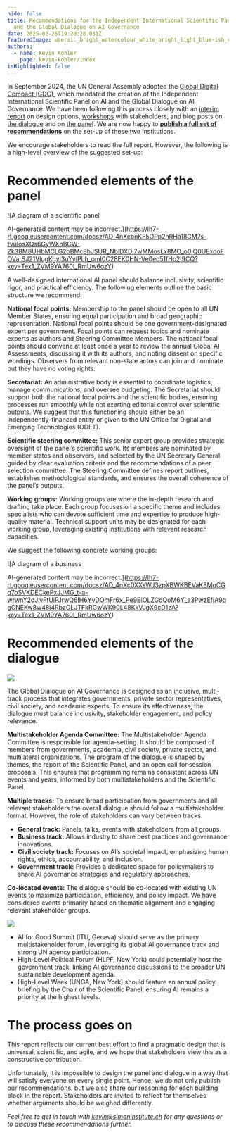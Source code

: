 ```yaml
---
hide: false
title: Recommendations for the Independent International Scientific Panel on AI
  and the Global Dialogue on AI Governance
date: 2025-02-26T19:20:28.031Z
featuredImage: usersi._bright_watercolour_white_bright_light_blue-ish_colours__c094c92a-7c97-4d23-b1f7-445044b3b6eb.webp
authors:
  - name: Kevin Kohler
    page: kevin-kohler/index
isHighlighted: false
---
```

In September 2024, the UN General Assembly adopted the [Global Digital Compact (GDC)](https://www.un.org/digital-emerging-technologies/global-digital-compact), which mandated the creation of the Independent International Scientific Panel on AI and the Global Dialogue on AI Governance. We have been following this process closely with an [interim report](https://www.simoninstitute.ch/blog/post/blueprints-design-options-for-the-independent-international-scientific-panel-on-ai-and-the-global-dialogue-on-ai-governance/) on design options, [workshops](https://www.simoninstitute.ch/blog/post/developing-the-modalities-of-the-independent-international-scientific-panel-on-ai-the-global-dialogue-on-ai-governance-a-workshop-series/) with stakeholders, and blog posts on [the dialogue](https://www.simoninstitute.ch/blog/post/distinguishing-between-internet-governance-and-ai-governance/) and on [the panel](https://www.simoninstitute.ch/blog/post/three-considerations-for-the-independent-international-scientific-panel-on-ai/). We are now happy to **[publish a full set of recommendations](https://drive.google.com/file/d/17mBzqt7foXThI9xcAP8gsTKan34Zk5Mv/view?usp=sharing)** on the set-up of these two institutions.

We encourage stakeholders to read the full report. However, the following is a high-level overview of the suggested set-up:

# Recommended elements of the panel

![A diagram of a scientific panel

AI-generated content may be incorrect.](https://lh7-rt.googleusercontent.com/docsz/AD_4nXcbnKF5OPp2hRHa18GM7s-fvuIosXQs6GyWXnBCW-Zk3BM8UHbMCLG2oBMc8hJSUR_NbiDXDi7wMMosLx8MO_o0jQ0UExdoFOVarSJ21VlugKgvl3uYylPLh_omI0C28EK0HN-Ve0ec51fHo2I9CQ?key=Tex1_ZVM9YA760I_RmUw6ozY)

A well-designed international AI panel should balance inclusivity, scientific rigor, and practical efficiency. The following elements outline the basic structure we recommend:

**National focal points:** Membership to the panel should be open to all UN Member States, ensuring equal participation and broad geographic representation. National focal points should be one government-designated expert per government. Focal points can request topics and nominate experts as authors and Steering Committee Members. The national focal points should convene at least once a year to review the annual Global AI Assessments, discussing it with its authors, and noting dissent on specific wordings. Observers from relevant non-state actors can join and nominate but they have no voting rights.

**Secretariat:** An administrative body is essential to coordinate logistics, manage communications, and oversee budgeting. The Secretariat should support both the national focal points and the scientific bodies, ensuring processes run smoothly while not exerting editorial control over scientific outputs. We suggest that this functioning should either be an independently-financed entity or given to the UN Office for Digital and Emerging Technologies (ODET).

**Scientific steering committee:** This senior expert group provides strategic oversight of the panel’s scientific work. Its members are nominated by member states and observers, and selected by the UN Secretary General guided by clear evaluation criteria and the recommendations of a peer selection committee. The Steering Committee defines report outlines, establishes methodological standards, and ensures the overall coherence of the panel’s outputs.

**Working groups:** Working groups are where the in-depth research and drafting take place. Each group focuses on a specific theme and includes specialists who can devote sufficient time and expertise to produce high-quality material. Technical support units may be designated for each working group, leveraging existing institutions with relevant research capacities. 

We suggest the following concrete working groups:

![A diagram of a business

AI-generated content may be incorrect.](https://lh7-rt.googleusercontent.com/docsz/AD_4nXc0XXsWJ3zpXBWKBEVaK8MqCGq7oSVKDECkePxJJMG_t-a-wrwnY2oJivFtUiPJrwQ6IH6YvDOmFr6x_Pe9BiOLZGoQoM6Y_a3PwzEfjA9qgCNEKw8w48j4RbzOLJTFkRGwWK90L48KkVJgX9cD1zA?key=Tex1_ZVM9YA760I_RmUw6ozY)

# Recommended elements of the dialogue

![](https://lh7-rt.googleusercontent.com/docsz/AD_4nXcFA_5ONdBn2Elh4Gbq0GcBPcGQcgGYKvsKRNRErbKazHrQ6BgV-tUjMx8Jh2qDvAoMwDTyFFhp5TsRPTNngWZlC1hPtEgTxCyVkFKSM_FLNAuRit6F8VynRRsVl7fdqg26LluGW0bpdGB87zdb7DQ?key=Tex1_ZVM9YA760I_RmUw6ozY)

The Global Dialogue on AI Governance is designed as an inclusive, multi-track process that integrates governments, private sector representatives, civil society, and academic experts. To ensure its effectiveness, the dialogue must balance inclusivity, stakeholder engagement, and policy relevance.

**Multistakeholder Agenda Committee:** The Multistakeholder Agenda Committee is responsible for agenda-setting. It should be composed of members from governments, academia, civil society, private sector, and multilateral organizations. The program of the dialogue is shaped by themes, the report of the Scientific Panel, and an open call for session proposals. This ensures that programming remains consistent across UN events and years, informed by both multistakeholders and the Scientific Panel.

**Multiple tracks:** To ensure broad participation from governments and all relevant stakeholders the overall dialogue should follow a multistakeholder format. However, the role of stakeholders can vary between tracks.

* **General track:** Panels, talks, events with stakeholders from all groups.
* **Business track:** Allows industry to share best practices and governance innovations.
* **Civil society track:** Focuses on AI’s societal impact, emphasizing human rights, ethics, accountability, and inclusion.
* **Government track:** Provides a dedicated space for policymakers to share AI governance strategies and regulatory approaches.

**Co-located events:** The dialogue should be co-located with existing UN events to maximize participation, efficiency, and policy impact. We have considered events primarily based on thematic alignment and engaging relevant stakeholder groups.

![](https://lh7-rt.googleusercontent.com/docsz/AD_4nXch6Q9TezWeoVeZI98rRPFMUYoJ8XuxZlAnbuBB9vyHGGccmCFDwpZT80OoriUygsqz0wocaESXTj8c2NC2uR1Yv5nEYXTlnd-UWmQ2Qy5aijb-XkZTDhRrhwsfbhjfFgb4owADWoiO0S_z0J38lH8?key=Tex1_ZVM9YA760I_RmUw6ozY)

* AI for Good Summit (ITU, Geneva) should serve as the primary multistakeholder forum, leveraging its global AI governance track and strong UN agency participation.
* High-Level Political Forum (HLPF, New York) could potentially host the government track, linking AI governance discussions to the broader UN sustainable development agenda.
* High-Level Week (UNGA, New York) should feature an annual policy briefing by the Chair of the Scientific Panel, ensuring AI remains a priority at the highest levels. 

# The process goes on

This report reflects our current best effort to find a pragmatic design that is universal, scientific, and agile, and we hope that stakeholders view this as a constructive contribution.

Unfortunately, it is impossible to design the panel and dialogue in a way that will satisfy everyone on every single point. Hence, we do not only publish our recommendations, but we also share our reasoning for each building block in the report. Stakeholders are invited to reflect for themselves whether arguments should be weighed differently.

*Feel free to get in touch with kevin@simoninstitute.ch for any questions or to discuss these recommendations further.*